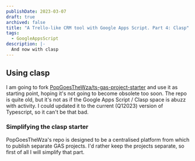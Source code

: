 ```yaml
---
publishDate: 2023-03-07
draft: true
archived: false
title: "A Trello-like CRM tool with Google Apps Script. Part 4: Clasp"
tags:
  - GoogleAppsScript
description: |-
  And now with clasp
---
```


## Using clasp

I am going to fork [PopGoesTheWza/ts-gas-project-starter](https://github.com/PopGoesTheWza/ts-gas-project-starter) and use it as starting point, hoping it's not going to become obsolete too soon. The repo is quite old, but it's not as if the Google Apps Script / Clasp space is abuzz with activity. I could updated it to the current (Q12023) version of Typescript, so it can't be that bad.

### Simplifying the clasp starter

PopGoesTheWza's repo is designed to be a centralised platform from which to publish separate GAS projects. I'd rather keep the projects separate, so first of all I will simplify that part.
